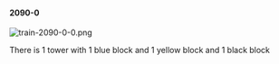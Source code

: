 #### 2090-0
![train-2090-0-0.png](https://github.com/lil-lab/nlvr/raw/master/nlvr/train/images/45/train-2090-0-0.png "train-2090-0-0.png")

There is 1 tower with 1 blue block and 1 yellow block and 1 black block